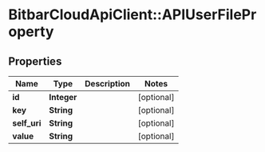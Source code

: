 # BitbarCloudApiClient::APIUserFileProperty

## Properties
Name | Type | Description | Notes
------------ | ------------- | ------------- | -------------
**id** | **Integer** |  | [optional] 
**key** | **String** |  | [optional] 
**self_uri** | **String** |  | [optional] 
**value** | **String** |  | [optional] 


